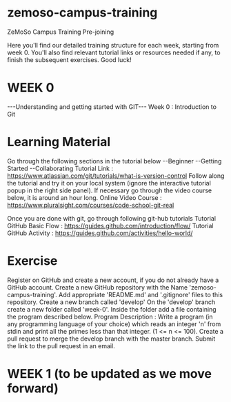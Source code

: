 # zemoso-campus-training
 ZeMoSo Campus Training Pre-joining

Here you'll find our detailed training structure for each week, starting from week 0. You'll also find relevant tutorial links or resources needed if any, to finish the subsequent exercises. Good luck!

# WEEK 0
---Understanding and getting started with GIT---
Week 0 : Introduction to Git
# Learning Material
Go through the following sections in the tutorial below
--Beginner
--Getting Started
--Collaborating
Tutorial Link : https://www.atlassian.com/git/tutorials/what-is-version-control
Follow along the tutorial and try it on your local system (ignore the interactive tutorial popup in the right side panel).
If necessary go through the video course below, it is around an hour long.
Online Video Course  : https://www.pluralsight.com/courses/code-school-git-real

Once you are done with git, go through following git-hub tutorials
Tutorial GitHub Basic Flow : https://guides.github.com/introduction/flow/
Tutorial GitHub Activity : https://guides.github.com/activities/hello-world/

# Exercise
Register on GitHub and create a new account, if you do not already have a GitHub account.
Create a new GitHub repository with the Name 'zemoso-campus-training'. Add appropriate 'README.md' and '.gitignore' files to this repository.
Create a new branch called 'develop'
On the 'develop' branch create a new folder called 'week-0'. Inside the folder add a file containing the program described below.
Program Description : Write a program (in any programming language of your choice) which reads an integer 'n' from stdin and print all the primes less than that integer. (1 <= n <= 100).
Create a pull request to merge the develop branch with the master branch.
Submit the link to the pull request in an email.

# WEEK 1 (to be updated as we move forward)

